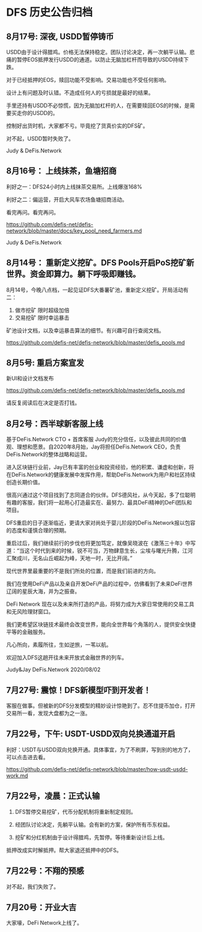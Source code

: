 # DFS 历史公告归档


## 8月17号: 深夜, USDD暂停铸币

USDD由于设计得腊鸡。价格无法保持稳定。团队讨论决定，再一次躺平认输。悲痛的暂停EOS抵押发行USDD的通道。以防止无脑加杠杆而导致的USDD持续下跌。

对于已经抵押的EOS，赎回功能不受影响。交易功能也不受任何影响。

设计上有问题及时认错。不造成任何人的亏损就是最好的结果。

手里还持有USDD不必惊慌，因为无脑加杠杆的人，在需要赎回EOS的时候，是需要买走你的USDD的。

控制好出货时机，大家都不亏。毕竟挖了货真价实的DFS矿。

对不起，USDD暂时失败了。
 
Judy &  DeFis.Network

## 8月16号： 上线抹茶，鱼塘招商

利好之一：DFS24小时内上线抹茶交易所。上线爆涨168%

利好之二：偏运营，开启大风车农场鱼塘招商活动。

看完再问。看完再问。

https://github.com/defis-net/defis-network/blob/master/docs/key_pool_need_farmers.md
 
Judy &  DeFis.Network

## 8月14号： 重新定义挖矿。DFS Pools开启PoS挖矿新世界。资金即算力。躺下呼吸即赚钱。

8月14号，今晚八点档，一起见证DFS大番薯矿池，重新定义挖矿。开局活动有二：

1. 做市挖矿 限时超级加倍 
2. 交易挖矿 限时幸运暴击

矿池设计文档，以及幸运暴击算法的细节。有兴趣可自行查阅文档。

https://github.com/defis-net/defis-network/blob/master/defis_pools.md

## 8月5号: 重启方案宣发

新UI和设计文档发布

https://github.com/defis-net/defis-network/blob/master/defis_pools.md

请反复阅读后在决定是否打钱。

## 8月2号：西半球新客服上线

基于DeFis.Network CTO + 首席客服 Judy的充分信任，以及彼此共同的价值观、理想和愿景。自2020年8月始，Jay将担任DeFis.Network CEO，负责DeFis.Network的整体战略和运营。

进入区块链行业前，Jay已有丰富的创业和投资经验，他的积累、谦虚和创新，将在DeFis.Network的健康发展中发挥作用，帮助DeFis.Network为用户和社区持续创造长期价值。

很高兴通过这个项目找到了志同道合的伙伴。DFS德风社，从今天起，多了位聪明有趣的客服，我们将一起用心打造最实在、最努力、最具DeFi精神的DeFi团队和项目。

DFS重启的日子逐渐临近，更请大家对尚处于婴儿阶段的DeFis.Network报以包容的态度和谨慎合理的预期。

重启过后，我们继续前行的步伐也将更加笃定，就像吴晓波在《激荡三十年》中写道：“当这个时代到来的时候，锐不可当，万物肆意生长，尘埃与曙光升腾，江河汇聚成川，无名山丘崛起为峰，天地一时，无比开阔。”

现代世界里最重要的不是我们所处的位置，而是我们前进的方向。

我们在使用DeFi产品以及亲自开发DeFi产品的过程中，仿佛看到了未来DeFi世界辽阔的星辰大海，并为之振奋。

DeFi  Network 现在以及未来所打造的产品，将努力成为大家日常使用的交易工具和无风险理财窗口。

我们更希望区块链技术最终会改变世界，能向全世界每个角落的人，提供安全快捷平等的金融服务。

凡心所向，素履所往，生如逆旅，一苇以航。

欢迎加入DFS这趟开往未来开放式金融世界的列车。

Judy&Jay DeFis.Network 2020/08/02
                                                                                                                    
## 7月27号: 震惊！DFS新模型吓到开发者！

客服在做事。但被新的DFS分发模型的精妙设计惊艳到了。忍不住提币加仓，打开交易所一看，发现大盘都为之一涨。

## 7月22号，下午: USDT-USDD双向兑换通道开启

利好：USDT与USDD双向兑换开通。具体事宜，为了不刷屏，写到别的地方了，可以点击进去看。

https://github.com/defis-net/defis-network/blob/master/how-usdt-usdd-work.md


## 7月22号，凌晨：正式认输

1. DFS暂停交易挖矿，代币分配机制将重新制定规则。

2. 经团队讨论决定，先躺平认输。会有新的方案，保护所有币东权益。

3. 挖矿和分红机制由于设计得腊鸡，先暂停。等待重新设计后上线。

抵押改成实时解抵押。帮大家退还抵押中的DFS。

## 7月22号：不翔的预感

对不起，我们失败了。

## 7月20号：开业大吉

大家壕，DeFi Network上线了。




